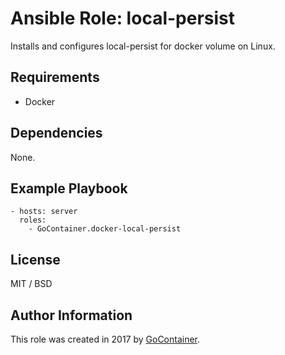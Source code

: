 # Ansible Role: local-persist

Installs and configures local-persist for docker volume on Linux.

## Requirements

- Docker 

## Dependencies

None.

## Example Playbook

    - hosts: server
      roles:
        - GoContainer.docker-local-persist

## License

MIT / BSD

## Author Information

This role was created in 2017 by [GoContainer](https://gocontainer.fr).
